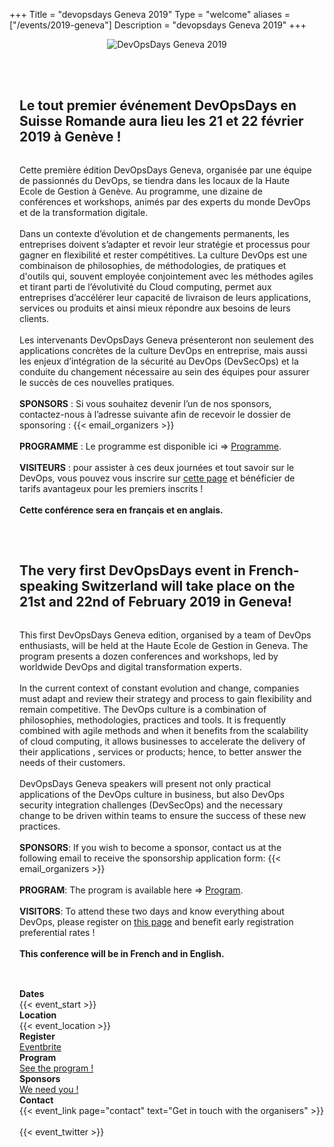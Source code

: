 +++
Title = "devopsdays Geneva 2019"
Type = "welcome"
aliases = ["/events/2019-geneva"]
Description = "devopsdays Geneva 2019"
+++

<style>
  .content-text {
    width: 100%;
    max-width: 80rem;
    margin: 0 auto;
  }

  .text {
    padding: 1rem;
    width: 50%;
    box-sizing: border-box;
    min-width: 20rem;
    flex-grow: 10;
  }

  .text h2 {
    margin-bottom: 2rem;
  }
</style>

<div style='width:100%;text-align:center;margin-bottom:2rem;'>
  <img alt="DevOpsDays Geneva 2019" src="/events/2019-geneva/logo.png" style="max-width: 20rem;margin-right:auto;margin-left: auto;"/>
</div>

<div style='display:flex;flex-wrap:wrap;'>
<div class='text'>
<h2>Le tout premier événement DevOpsDays en Suisse Romande aura lieu les 21 et 22 février 2019 à Genève !</h2>

Cette première édition DevOpsDays Geneva, organisée par une équipe de passionnés du DevOps, se tiendra dans les locaux de la Haute Ecole de Gestion à Genève. Au programme, une dizaine de conférences et workshops, animés par des experts du monde DevOps et de la transformation digitale.
<br/><br/>
Dans un contexte d’évolution et de changements permanents, les entreprises doivent s’adapter et revoir leur stratégie et processus pour gagner en flexibilité et rester compétitives. La culture DevOps est une combinaison de philosophies, de méthodologies, de pratiques et d'outils qui, souvent employée conjointement avec les méthodes agiles et tirant parti de l’évolutivité du Cloud computing, permet aux entreprises d’accélérer leur capacité de livraison de leurs applications, services ou produits et ainsi mieux répondre aux besoins de leurs clients.
<br/><br/>
Les intervenants DevOpsDays Geneva présenteront non seulement des applications concrètes de la culture DevOps en entreprise, mais aussi les enjeux d’intégration de la sécurité au DevOps (DevSecOps) et la conduite du changement nécessaire au sein des équipes pour assurer le succès de ces nouvelles pratiques.
<br/><br/>
<strong>SPONSORS</strong> : Si vous souhaitez devenir l’un de nos sponsors, contactez-nous à l’adresse suivante afin de recevoir le dossier de sponsoring : {{< email_organizers >}}
<br/><br/>
<strong>PROGRAMME</strong> : Le programme est disponible ici => <a href='/events/2019-geneva/program/'>Programme</a>.
<br/><br/>
<strong>VISITEURS</strong> : pour assister à ces deux journées et tout savoir sur le DevOps, vous pouvez vous inscrire sur <a href='https://www.eventbrite.fr/e/devopsdays-geneva-2019-tickets-51449144777' target='_blank'>cette page</a> et bénéficier de tarifs avantageux pour les premiers inscrits !
<br/><br/>
<strong>Cette conférence sera en français et en anglais.</strong>

</div>
<div class='text'>
<h2>The very first DevOpsDays event in French-speaking Switzerland will take place on the 21st and 22nd of February 2019 in Geneva!</h2>

This first DevOpsDays Geneva edition, organised by a team of DevOps enthusiasts, will be held at the Haute Ecole de Gestion in Geneva.
The program presents a dozen conferences and workshops, led by worldwide DevOps and digital transformation experts.
<br/><br/>
In the current context of constant evolution and change, companies must adapt and review their strategy and process to gain flexibility and remain competitive. The DevOps culture is a combination of philosophies, methodologies, practices and tools. It is frequently combined with agile methods and when it benefits from the scalability of cloud computing, it allows businesses to accelerate the delivery of their applications , services or products; hence, to better answer the needs of their customers.
<br/><br/>
DevOpsDays Geneva speakers will present not only practical applications of the DevOps culture in business, but also DevOps security integration challenges (DevSecOps) and the necessary change to be driven within teams to ensure the success of these new practices.
<br/><br/>
<strong>SPONSORS</strong>: If you wish to become a sponsor, contact us at the following email to receive the sponsorship application form: {{< email_organizers >}}
<br/><br/>
<strong>PROGRAM</strong>: The program is available here => <a href='/events/2019-geneva/program/'>Program</a>.
<br/><br/>
<strong>VISITORS</strong>: To attend these two days and know everything about DevOps, please register on <a href='https://www.eventbrite.fr/e/devopsdays-geneva-2019-tickets-51449144777' target='_blank'>this page</a> and benefit early registration preferential rates !
<br/><br/>
<strong>This conference will be in French and in English.</strong>

</div>
</div>
<br />
<div style='padding-left: 1rem'>

 <!-- <div style="text-align:center;">
  {{< event_logo >}}
</div> -->
<div class = "row">
  <div class = "col-md-2">
    <strong>Dates</strong>
  </div>
  <div class = "col-md-8">
    {{< event_start >}}
  </div>
</div>

<div class = "row">
  <div class = "col-md-2">
    <strong>Location</strong>
  </div>
  <div class = "col-md-8">
    {{< event_location >}}
  </div>
</div>

<div class = "row">
  <div class = "col-md-2">
    <strong>Register</strong>
  </div>
  <div class = "col-md-8">
    <a href='https://www.eventbrite.fr/e/devopsdays-geneva-2019-tickets-51449144777' target='blank'>Eventbrite</a>
  </div>
</div>

<!-- TOBE DEFINED

<div class = "row">
  <div class = "col-md-2">
    <strong>Propose</strong>
  </div>
  <div class = "col-md-8">

  </div>
</div>
TOBE DEFINED -->

<div class = "row">
  <div class = "col-md-2">
    <strong>Program</strong>
  </div>
  <div class = "col-md-8">
    <a href='/events/2019-geneva/program/'>See the program !</a>
  </div>
</div>

<!-- <div class = "row">
  <div class = "col-md-2">
    <strong>Speakers</strong>
  </div>
  <div class = "col-md-8">
    <a href='/events/2019-geneva/speakers/'>Want to talk ?</a>
  </div>
</div> -->

<div class = "row">
  <div class = "col-md-2">
    <strong>Sponsors</strong>
  </div>
  <div class = "col-md-8">
    <a href='/events/2019-geneva/sponsor/'>We need you !</a>
  </div>
</div>

<div class = "row">
  <div class = "col-md-2">
    <strong>Contact</strong>
  </div>
  <div class = "col-md-8">
    {{< event_link page="contact" text="Get in touch with the organisers" >}}
  </div>
</div>

<br />
{{< event_twitter >}}
</div>
